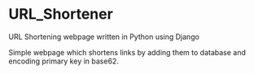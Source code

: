 # URL_Shortener
URL Shortening webpage written in Python using Django

Simple webpage which shortens links by adding them to database and encoding primary key in base62.

